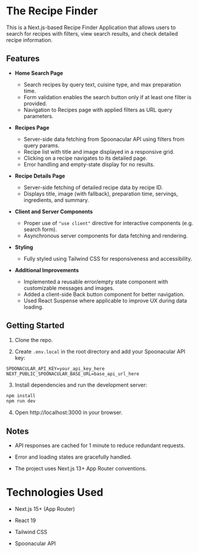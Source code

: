 # The Recipe Finder

This is a Next.js-based Recipe Finder Application that allows users to search for recipes with filters, view search results, and check detailed recipe information.

## Features

- **Home Search Page**  
  - Search recipes by query text, cuisine type, and max preparation time.  
  - Form validation enables the search button only if at least one filter is provided.  
  - Navigation to Recipes page with applied filters as URL query parameters.

- **Recipes Page**  
  - Server-side data fetching from Spoonacular API using filters from query params.  
  - Recipe list with title and image displayed in a responsive grid.  
  - Clicking on a recipe navigates to its detailed page.  
  - Error handling and empty-state display for no results.

- **Recipe Details Page**  
  - Server-side fetching of detailed recipe data by recipe ID.  
  - Displays title, image (with fallback), preparation time, servings, ingredients, and summary.

- **Client and Server Components**  
  - Proper use of `"use client"` directive for interactive components (e.g. search form).  
  - Asynchronous server components for data fetching and rendering.

- **Styling**  
  - Fully styled using Tailwind CSS for responsiveness and accessibility.

- **Additional Improvements**  
  - Implemented a reusable error/empty state component with customizable messages and images.  
  - Added a client-side Back button component for better navigation.  
  - Used React Suspense where applicable to improve UX during data loading.

## Getting Started

1. Clone the repo.

2. Create `.env.local` in the root directory and add your Spoonacular API key:

```env
SPOONACULAR_API_KEY=your_api_key_here
NEXT_PUBLIC_SPOONACULAR_BASE_URL=base_api_url_here
```
3. Install dependencies and run the development server:

```bash
npm install
npm run dev
```
4. Open http://localhost:3000 in your browser.

## Notes
- API responses are cached for 1 minute to reduce redundant requests.

- Error and loading states are gracefully handled.

- The project uses Next.js 13+ App Router conventions.

# Technologies Used
- Next.js 15+ (App Router)

- React 19

- Tailwind CSS

- Spoonacular API